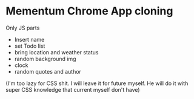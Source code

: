 Mementum Chrome App cloning
============================

Only JS parts
- Insert name
- set Todo list
- bring location and weather status
- random background img
- clock
- random quotes and author

(I'm too lazy for CSS shit. I will leave it for future myself. He will do it with super CSS knowledge that current myself don't have)

